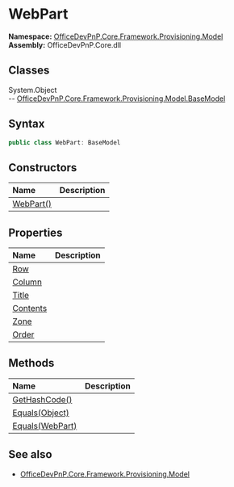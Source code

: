 # WebPart
  
**Namespace:** [OfficeDevPnP.Core.Framework.Provisioning.Model](OfficeDevPnP.Core.Framework.Provisioning.Model.md)  
**Assembly:** OfficeDevPnP.Core.dll  
## Classes
System.Object  
-- [OfficeDevPnP.Core.Framework.Provisioning.Model.BaseModel](OfficeDevPnP.Core.Framework.Provisioning.Model.BaseModel.md)
## Syntax
```C#
public class WebPart: BaseModel
```
## Constructors
|**Name**|**Description**|
|:-----|:-----|
| [WebPart()](WebPartconstructor1details.md) | 
## Properties
|**Name**|**Description**|
|:-----|:-----|
| [Row](WebPart.Row.md) | 
| [Column](WebPart.Column.md) | 
| [Title](WebPart.Title.md) | 
| [Contents](WebPart.Contents.md) | 
| [Zone](WebPart.Zone.md) | 
| [Order](WebPart.Order.md) | 
## Methods
|**Name**|**Description**|
|:-----|:-----|
| [GetHashCode()](WebPartGetHashCode.md) | 
| [Equals(Object)](WebPartEqualsObject.md) | 
| [Equals(WebPart)](WebPartEqualsWebPart.md) | 
## See also
- [OfficeDevPnP.Core.Framework.Provisioning.Model](OfficeDevPnP.Core.Framework.Provisioning.Model.md)
